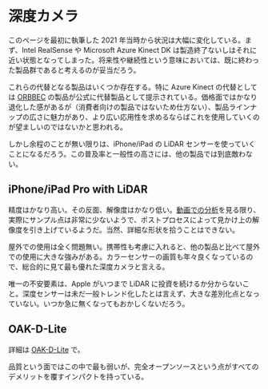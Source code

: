 # 深度カメラ

このページを最初に執筆した 2021 年当時から状況は大幅に変化している。まず、Intel RealSense や Microsoft Azure Kinect DK は製造終了ないしはそれに近い状態となってしまった。将来性や継続性という意味においては、既に終わった製品群であると考えるのが妥当だろう。

これらの代替となる製品はいくつか存在する。特に Azure Kinect の代替としては [ORBBEC](https://www.orbbec.com) の製品が公式に代替製品として提示されている。価格面ではかなり退化した感があるが（消費者向けの製品ではないため仕方ない）、製品ラインナップの広さに魅力があり、より広い応用性を求めるならばこれを使用していくのが望ましいのではないかと思われる。

しかし余程のことが無い限りは、iPhone/iPad の LiDAR センサーを使っていくことになるだろう。この普及率と一般性の高さには、他の製品では到底敵わない。

## iPhone/iPad Pro with LiDAR

精度はかなり高い。その反面、解像度はかなり低い。[動画での分析](https://www.youtube.com/watch?v=XgpPsCRepiY)を見る限り、実際にサンプル点は非常に少ないようで、ポストプロセスによって見かけ上の解像度を引き上げているようだ。当然、詳細な形状を拾うことはできない。

屋外での使用は全く問題無い。携帯性も考慮に入れると、他の製品と比べて屋外での使用に大きな強みがある。カラーセンサーの画質も年々良くなっているので、総合的に見て最も優れた深度カメラと言える。

唯一の不安要素は、Apple がいつまで LiDAR に投資を続けるか分からないこと。深度センサーは未だ一般トレンド化したとは言えず、大きな差別化点となっていない。いつか急に無くなってもおかしくないだろう。

## OAK-D-Lite

詳細は [OAK-D-Lite](OAK-D-Lite) で。

品質という面ではこの中で最も弱いが、完全オープンソースという点がすべてのデメリットを覆すインパクトを持っている。
